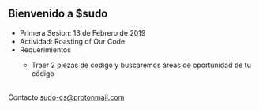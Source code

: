 ## Bienvenido a $sudo

<ul>
  <li>Primera Sesion: 13 de Febrero de 2019</li>
  <li>Actividad: Roasting of Our Code</li>
  <li>Requerimientos</li>
  <ul>
    <li>Traer 2 piezas de codigo y buscaremos áreas de oportunidad de tu código</li>
  </ul>
</ul>
<br>
Contacto <a href="mailto:sudo-cs@protonmail.com">sudo-cs@protonmail.com</a>
<br> 

